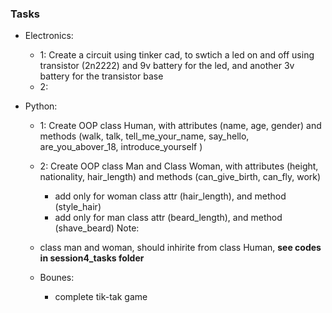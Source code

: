 ### Tasks
- Electronics:
  - 1: Create a circuit using tinker cad, to swtich a led on and off using transistor (2n2222) and 9v battery for the led, and another 3v battery for the transistor base
  - 2: 

- Python:
  - 1: Create OOP class Human, with attributes (name, age, gender) and methods (walk, talk, tell_me_your_name, say_hello, are_you_abover_18, introduce_yourself )
  - 2: Create OOP class Man and Class Woman, with attributes (height, nationality, hair_length) and methods (can_give_birth, can_fly, work)
    - add only for woman class attr (hair_length), and method (style_hair)
    - add only for man class attr (beard_length), and method (shave_beard)
Note:
  - class man and woman, should inhirite from class Human, **see codes in session4_tasks folder**

  - Bounes:
    - complete tik-tak game